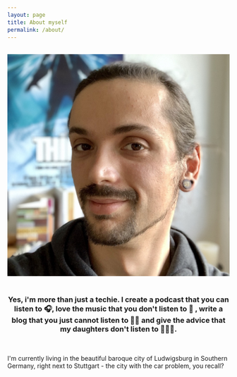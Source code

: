 ```yaml
---
layout: page
title: About myself
permalink: /about/
---
```


<br />
<div align="center">
    <img class="author-image" src="/assets/flowinho.jpg">
    <br />
    <br />
    <h3>Yes, i'm more than just a techie. I create a podcast that you can listen to 🎧, love the music that you don't listen to 🙉 , write a blog that you just cannot listen to ✍🏻 and give the advice that my daughters don't listen to 🤦🏻‍♂️.</h3>
    <br />
</div>

I'm currently living in the beautiful baroque city of Ludwigsburg in Southern Germany, right next to Stuttgart - the city with the car problem, you recall?
